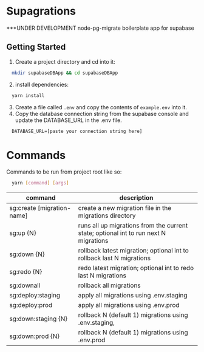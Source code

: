 # Supagrations 
***UNDER DEVELOPMENT 
node-pg-migrate boilerplate app for supabase

## Getting Started
1. Create a project directory and cd into it:
```bash
  mkdir supabaseDBApp && cd supabaseDBApp
```
2. install dependencies:
```bash
  yarn install
```
3. Create a file called `.env` and copy the contents of `example.env` into it.
4. Copy the database connection string from the supabase console and update the DATABASE_URL in the .env file.
```
  DATABASE_URL=[paste your connection string here]
```

# Commands
Commands to be run from project root like so:
```bash
  yarn [command] [args]
```
| command | description |
|---------|-------------|
| sg:create [migration-name] | create a new migration file in the migrations directory |
| sg:up {N} | runs all up migrations from the current state; optional int to run next N migrations |
| sg:down {N} | rollback latest migration; optional int to rollback last N migrations |
| sg:redo {N} | redo latest migration; optional int to redo last N migrations |
| sg:downall | rollback all migrations |
| sg:deploy:staging | apply all migrations using .env.staging |
| sg:deploy:prod | apply all migrations using .env.prod |
| sg:down:staging {N} | rollback N (default 1) migrations using .env.staging, |
| sg:down:prod {N} | rollback N (default 1) migrations using .env.prod |